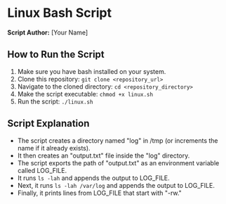 # Linux Bash Script

**Script Author:** [Your Name]

## How to Run the Script

1. Make sure you have bash installed on your system.
2. Clone this repository: `git clone <repository_url>`
3. Navigate to the cloned directory: `cd <repository_directory>`
4. Make the script executable: `chmod +x linux.sh`
5. Run the script: `./linux.sh`

## Script Explanation

- The script creates a directory named "log" in /tmp (or increments the name if it already exists).
- It then creates an "output.txt" file inside the "log" directory.
- The script exports the path of "output.txt" as an environment variable called LOG_FILE.
- It runs `ls -lah` and appends the output to LOG_FILE.
- Next, it runs `ls -lah /var/log` and appends the output to LOG_FILE.
- Finally, it prints lines from LOG_FILE that start with "-rw."

